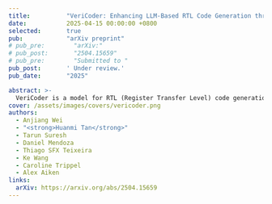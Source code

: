 ```yaml
---
title:          "VeriCoder: Enhancing LLM-Based RTL Code Generation through Functional Correctness Validation"
date:           2025-04-15 00:00:00 +0800
selected:       true
pub:            "arXiv preprint"
# pub_pre:        "arXiv:"
# pub_post:       "2504.15659"
# pub_pre:        "Submitted to "
pub_post:       ' Under review.'
pub_date:       "2025"

abstract: >-
  VeriCoder is a model for RTL (Register Transfer Level) code generation, fine-tuned on a novel dataset that is functionally validated via feedback-directed refinement. Unlike prior datasets that only ensure syntactic correctness, our dataset guarantees that each RTL design passes automatically generated unit tests aligned with its natural language specification. Our key contributions include: (1) a large-scale dataset of 125,000+ examples with simulation-passing RTL designs, (2) a feedback-driven construction methodology that iteratively refines designs and tests based on test results, (3) superior performance with up to +71.7% relative improvement on VerilogEval benchmarks, and (4) comprehensive resources including dataset, model weights, inference scripts, and training pipeline.
cover: /assets/images/covers/vericoder.png
authors:
  - Anjiang Wei
  - "<strong>Huanmi Tan</strong>"
  - Tarun Suresh
  - Daniel Mendoza
  - Thiago SFX Teixeira
  - Ke Wang
  - Caroline Trippel
  - Alex Aiken
links:
  arXiv: https://arxiv.org/abs/2504.15659
---
```

